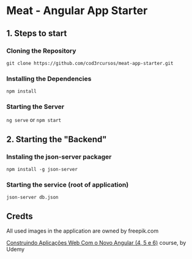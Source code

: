 # Meat - Angular App Starter

## 1. Steps to start

### Cloning the Repository

`git clone https://github.com/cod3rcursos/meat-app-starter.git`

### Installing the Dependencies

`npm install`

### Starting the Server

`ng serve` or `npm start`

## 2. Starting the "Backend"

### Instaling the json-server packager

`npm install -g json-server`

### Starting the service (root of application)

`json-server db.json`

## Credts

All used images in the application are owned by freepik.com

[Construindo Aplicações Web Com o Novo Angular (4, 5 e 6)](https://www.udemy.com/angular-pt/) course, by Udemy
